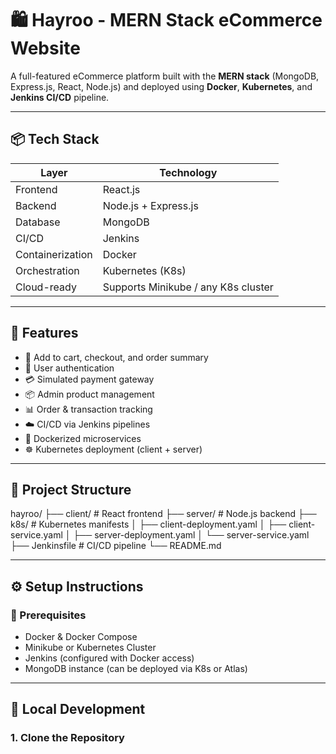 # 🛍️ Hayroo - MERN Stack eCommerce Website

A full-featured eCommerce platform built with the **MERN stack** (MongoDB, Express.js, React, Node.js) and deployed using **Docker**, **Kubernetes**, and **Jenkins CI/CD** pipeline.

---

## 📦 Tech Stack

| Layer           | Technology            |
|----------------|------------------------|
| Frontend       | React.js               |
| Backend        | Node.js + Express.js   |
| Database       | MongoDB                |
| CI/CD          | Jenkins                |
| Containerization | Docker               |
| Orchestration  | Kubernetes (K8s)       |
| Cloud-ready    | Supports Minikube / any K8s cluster |

---

## 🚀 Features

- 🛒 Add to cart, checkout, and order summary
- 🔐 User authentication
- 💳 Simulated payment gateway
- 📦 Admin product management
- 📊 Order & transaction tracking
- ☁️ CI/CD via Jenkins pipelines
- 🐳 Dockerized microservices
- ☸️ Kubernetes deployment (client + server)

---

## 📁 Project Structure

hayroo/
├── client/ # React frontend
├── server/ # Node.js backend
├── k8s/ # Kubernetes manifests
│ ├── client-deployment.yaml
│ ├── client-service.yaml
│ ├── server-deployment.yaml
│ └── server-service.yaml
├── Jenkinsfile # CI/CD pipeline
└── README.md


---

## ⚙️ Setup Instructions

### 🧱 Prerequisites

- Docker & Docker Compose
- Minikube or Kubernetes Cluster
- Jenkins (configured with Docker access)
- MongoDB instance (can be deployed via K8s or Atlas)

---

## 🧪 Local Development

### 1. Clone the Repository
